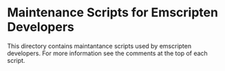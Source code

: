 Maintenance Scripts for Emscripten Developers
=============================================

This directory contains maintantance scripts used by emscripten developers.  For
more information see the comments at the top of each script.
